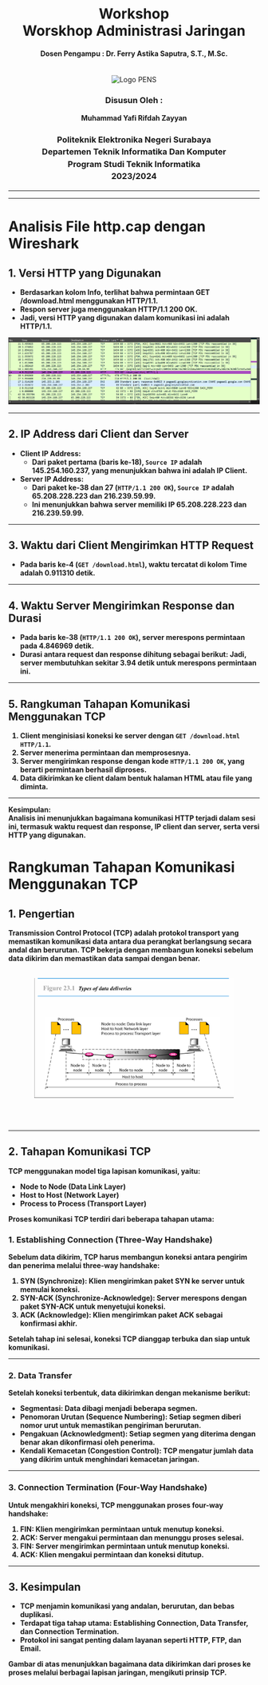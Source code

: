 <div align="center">
  <h1 style="text-align: center;font-weight: bold">Workshop <br>Worskhop Administrasi Jaringan</h1>
  <h4 style="text-align: center;">Dosen Pengampu : Dr. Ferry Astika Saputra, S.T., M.Sc.</h4>
</div>
<br />
<div align="center">
  <img src="https://upload.wikimedia.org/wikipedia/id/4/44/Logo_PENS.png" alt="Logo PENS">
  <h3 style="text-align: center;">Disusun Oleh : <br></h3>
  <p style="text-align: center;">
    <strong>Muhammad Yafi Rifdah Zayyan
  </p>

<h3 style="text-align: center;line-height: 1.5">Politeknik Elektronika Negeri Surabaya<br>Departemen Teknik Informatika Dan Komputer<br>Program Studi Teknik Informatika<br>2023/2024</h3>
  <hr><hr>
</div>

# Analisis File http.cap dengan Wireshark

## 1. Versi HTTP yang Digunakan

- Berdasarkan kolom **Info**, terlihat bahwa permintaan **GET /download.html** menggunakan **HTTP/1.1**.
- Respon server juga menggunakan **HTTP/1.1 200 OK**.
- Jadi, versi HTTP yang digunakan dalam komunikasi ini adalah **HTTP/1.1**.

<p align="center">
    <img src="./img/img1.png">  
        </p>

---

## 2. IP Address dari Client dan Server

- **Client IP Address**:
  - Dari paket pertama (baris ke-18), `Source IP` adalah **145.254.160.237**, yang menunjukkan bahwa ini adalah **IP Client**.
- **Server IP Address**:
  - Dari paket ke-38 dan 27 (`HTTP/1.1 200 OK`), `Source IP` adalah **65.208.228.223** dan **216.239.59.99**.
  - Ini menunjukkan bahwa **server memiliki IP 65.208.228.223 dan 216.239.59.99**.

---

## 3. Waktu dari Client Mengirimkan HTTP Request

- Pada baris ke-4 (`GET /download.html`), waktu tercatat di kolom **Time** adalah **0.911310 detik**.

---

## 4. Waktu Server Mengirimkan Response dan Durasi

- Pada baris ke-38 (`HTTP/1.1 200 OK`), server merespons permintaan pada **4.846969 detik**.
- **Durasi antara request dan response** dihitung sebagai berikut:
Jadi, server membutuhkan sekitar **3.94 detik** untuk merespons permintaan ini.

---

## 5. Rangkuman Tahapan Komunikasi Menggunakan TCP
1. **Client menginisiasi koneksi ke server** dengan `GET /download.html HTTP/1.1`.
2. **Server menerima permintaan dan memprosesnya**.
3. **Server mengirimkan response** dengan kode `HTTP/1.1 200 OK`, yang berarti permintaan berhasil diproses.
4. **Data dikirimkan** ke client dalam bentuk halaman HTML atau file yang diminta.

---

**Kesimpulan:**  
Analisis ini menunjukkan bagaimana komunikasi HTTP terjadi dalam sesi ini, termasuk waktu request dan response, IP client dan server, serta versi HTTP yang digunakan.


# Rangkuman Tahapan Komunikasi Menggunakan TCP

## 1. **Pengertian**

Transmission Control Protocol (TCP) adalah protokol transport yang memastikan komunikasi data antara dua perangkat berlangsung secara andal dan berurutan. TCP bekerja dengan membangun koneksi sebelum data dikirim dan memastikan data sampai dengan benar.
<br><br>

<p align="center">
  <img src="./img/img2.png" alt="Diagram TCP" width="400">
</p>
<br><br>

---

## 2. **Tahapan Komunikasi TCP**

TCP menggunakan **model tiga lapisan komunikasi**, yaitu:

- **Node to Node** (Data Link Layer)
- **Host to Host** (Network Layer)
- **Process to Process** (Transport Layer)

Proses komunikasi TCP terdiri dari beberapa tahapan utama:

### **1. Establishing Connection (Three-Way Handshake)**

Sebelum data dikirim, TCP harus membangun koneksi antara pengirim dan penerima melalui **three-way handshake**:

1. **SYN (Synchronize)**: Klien mengirimkan paket SYN ke server untuk memulai koneksi.
2. **SYN-ACK (Synchronize-Acknowledge)**: Server merespons dengan paket SYN-ACK untuk menyetujui koneksi.
3. **ACK (Acknowledge)**: Klien mengirimkan paket ACK sebagai konfirmasi akhir.

Setelah tahap ini selesai, koneksi TCP dianggap terbuka dan siap untuk komunikasi.

---

### **2. Data Transfer**

Setelah koneksi terbentuk, data dikirimkan dengan mekanisme berikut:

- **Segmentasi**: Data dibagi menjadi beberapa segmen.
- **Penomoran Urutan (Sequence Numbering)**: Setiap segmen diberi nomor urut untuk memastikan pengiriman berurutan.
- **Pengakuan (Acknowledgment)**: Setiap segmen yang diterima dengan benar akan dikonfirmasi oleh penerima.
- **Kendali Kemacetan (Congestion Control)**: TCP mengatur jumlah data yang dikirim untuk menghindari kemacetan jaringan.

---

### **3. Connection Termination (Four-Way Handshake)**

Untuk mengakhiri koneksi, TCP menggunakan proses **four-way handshake**:

1. **FIN**: Klien mengirimkan permintaan untuk menutup koneksi.
2. **ACK**: Server mengakui permintaan dan menunggu proses selesai.
3. **FIN**: Server mengirimkan permintaan untuk menutup koneksi.
4. **ACK**: Klien mengakui permintaan dan koneksi ditutup.

---

## 3. **Kesimpulan**

- TCP menjamin komunikasi yang **andalan, berurutan, dan bebas duplikasi**.
- Terdapat tiga tahap utama: **Establishing Connection, Data Transfer, dan Connection Termination**.
- Protokol ini sangat penting dalam layanan seperti **HTTP, FTP, dan Email**.

Gambar di atas menunjukkan bagaimana data dikirimkan dari proses ke proses melalui berbagai lapisan jaringan, mengikuti prinsip TCP.
